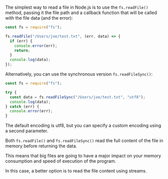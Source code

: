 The simplest way to read a file in Node.js is to use the `fs.readFile()` method, passing it the file path and a callback function that will be called with the file data (and the error):

```typescript
const fs = require("fs");

fs.readFile("/Users/joe/test.txt", (err, data) => {
  if (err) {
    console.error(err);
    return;
  }
  console.log(data);
});
```

Alternatively, you can use the synchronous version `fs.readFileSync()`:

```typescript
const fs = require("fs");

try {
  const data = fs.readFileSync("/Users/joe/test.txt", "utf8");
  console.log(data);
} catch (err) {
  console.error(err);
}
```

The default encoding is utf8, but you can specify a custom encoding using a second parameter.

Both `fs.readFile()` and `fs.readFileSync()` read the full content of the file in memory before returning the data.

This means that big files are going to have a major impact on your memory consumption and speed of execution of the program.

In this case, a better option is to read the file content using streams.
